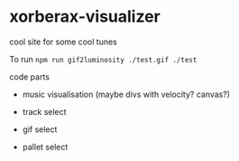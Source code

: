# xorberax-visualizer
cool site for some cool tunes


To run
`npm run gif2luminosity ./test.gif ./test`



code parts

- music visualisation (maybe divs with velocity? canvas?)

- track select
- gif select
- pallet select
